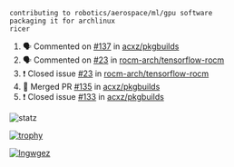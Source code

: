 ```
contributing to robotics/aerospace/ml/gpu software
packaging it for archlinux
ricer
```

<!--START_SECTION:activity-->
1. 🗣 Commented on [#137](https://github.com/acxz/pkgbuilds/issues/137) in [acxz/pkgbuilds](https://github.com/acxz/pkgbuilds)
2. 🗣 Commented on [#23](https://github.com/rocm-arch/tensorflow-rocm/issues/23) in [rocm-arch/tensorflow-rocm](https://github.com/rocm-arch/tensorflow-rocm)
3. ❗️ Closed issue [#23](https://github.com/rocm-arch/tensorflow-rocm/issues/23) in [rocm-arch/tensorflow-rocm](https://github.com/rocm-arch/tensorflow-rocm)
4. 🎉 Merged PR [#135](https://github.com/acxz/pkgbuilds/pull/135) in [acxz/pkgbuilds](https://github.com/acxz/pkgbuilds)
5. ❗️ Closed issue [#133](https://github.com/acxz/pkgbuilds/issues/133) in [acxz/pkgbuilds](https://github.com/acxz/pkgbuilds)
<!--END_SECTION:activity-->


![statz](https://github-readme-stats.vercel.app/api?username=acxz&include_all_commits=true&show_icons=true)

[![trophy](https://github-profile-trophy.vercel.app/?username=acxz)](https://github.com/ryo-ma/github-profile-trophy)

[![lngwgez](https://github-readme-stats.vercel.app/api/top-langs/?username=acxz&layout=compact)](https://github.com/acxz/github-readme-stats)


<!--
**acxz/acxz** is a ✨ _special_ ✨ repository because its `README.md` (this file) appears on your GitHub profile.

Here are some ideas to get you started:

- 🔭 I’m currently working on ...
- 🌱 I’m currently learning ...
- 👯 I’m looking to collaborate on ...
- 🤔 I’m looking for help with ...
- 💬 Ask me about ...
- 📫 How to reach me: ...
- 😄 Pronouns: ...
- ⚡ Fun fact: ...
-->
